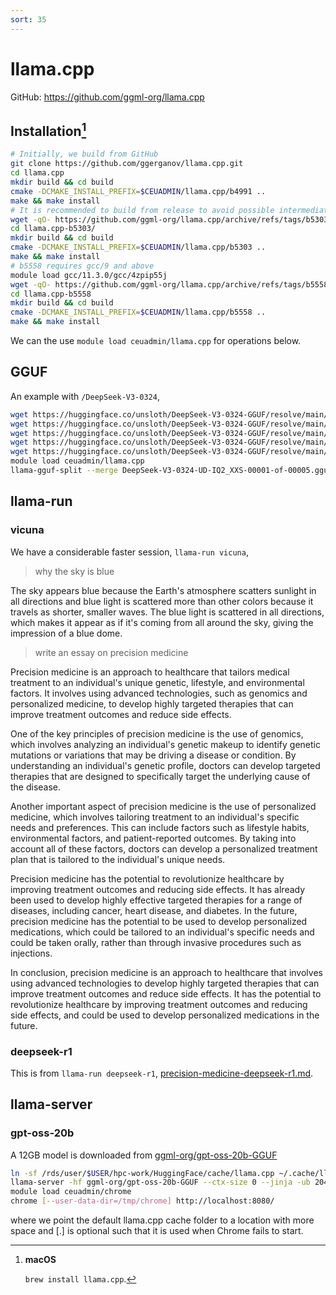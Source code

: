 ```yaml
---
sort: 35
---
```


# llama.cpp

GitHub: <https://github.com/ggml-org/llama.cpp>

## Installation[^macOS]

```bash
# Initially, we build from GitHub
git clone https://github.com/ggerganov/llama.cpp.git
cd llama.cpp
mkdir build && cd build
cmake -DCMAKE_INSTALL_PREFIX=$CEUADMIN/llama.cpp/b4991 ..
make && make install
# It is recommended to build from release to avoid possible intermediate updates
wget -qO- https://github.com/ggml-org/llama.cpp/archive/refs/tags/b5303.tar.gz | tar xvfz -
cd llama.cpp-b5303/
mkdir build && cd build
cmake -DCMAKE_INSTALL_PREFIX=$CEUADMIN/llama.cpp/b5303 ..
make && make install
# b5558 requires gcc/9 and above
module load gcc/11.3.0/gcc/4zpip55j
wget -qO- https://github.com/ggml-org/llama.cpp/archive/refs/tags/b5558.tar.gz | tar xvfz -
cd llama.cpp-b5558
mkdir build && cd build
cmake -DCMAKE_INSTALL_PREFIX=$CEUADMIN/llama.cpp/b5558 ..
make && make install
```

We can the use `module load ceuadmin/llama.cpp` for operations below.

## GGUF

An example with `/DeepSeek-V3-0324`,

```bash
wget https://huggingface.co/unsloth/DeepSeek-V3-0324-GGUF/resolve/main/UD-IQ2_XXS/DeepSeek-V3-0324-UD-IQ2_XXS-00001-of-00005.gguf
wget https://huggingface.co/unsloth/DeepSeek-V3-0324-GGUF/resolve/main/UD-IQ2_XXS/DeepSeek-V3-0324-UD-IQ2_XXS-00002-of-00005.gguf
wget https://huggingface.co/unsloth/DeepSeek-V3-0324-GGUF/resolve/main/UD-IQ2_XXS/DeepSeek-V3-0324-UD-IQ2_XXS-00003-of-00005.gguf
wget https://huggingface.co/unsloth/DeepSeek-V3-0324-GGUF/resolve/main/UD-IQ2_XXS/DeepSeek-V3-0324-UD-IQ2_XXS-00004-of-00005.gguf
wget https://huggingface.co/unsloth/DeepSeek-V3-0324-GGUF/resolve/main/UD-IQ2_XXS/DeepSeek-V3-0324-UD-IQ2_XXS-00005-of-00005.gguf
module load ceuadmin/llama.cpp
llama-gguf-split --merge DeepSeek-V3-0324-UD-IQ2_XXS-00001-of-00005.gguf DeepSeek-V3-0324-UD-IQ2_XXS.gguf
```

## llama-run

### vicuna

We have a considerable faster session, `llama-run vicuna`,

> why the sky is blue

The sky appears blue because the Earth's atmosphere scatters sunlight in all directions and blue light is scattered more than other colors because it travels as shorter, smaller waves. The blue light is scattered in all directions, which makes it appear as if it's coming from all around the sky, giving the impression of a blue dome.

> write an essay on precision medicine

Precision medicine is an approach to healthcare that tailors medical treatment to an individual's unique genetic, lifestyle, and environmental factors. It involves using advanced technologies, such as genomics and personalized medicine, to develop highly targeted therapies that can improve treatment outcomes and reduce side effects.

One of the key principles of precision medicine is the use of genomics, which involves analyzing an individual's genetic makeup to identify genetic mutations or variations that may be driving a disease or condition. By understanding an individual's genetic profile, doctors can develop targeted therapies that are designed to specifically target the underlying cause of the disease.

Another important aspect of precision medicine is the use of personalized medicine, which involves tailoring treatment to an individual's specific needs and preferences. This can include factors such as lifestyle habits, environmental factors, and patient-reported outcomes. By taking into account all of these factors, doctors can develop a personalized treatment plan that is tailored to the individual's unique needs.

Precision medicine has the potential to revolutionize healthcare by improving treatment outcomes and reducing side effects. It has already been used to develop highly effective targeted therapies for a range of diseases, including cancer, heart disease, and diabetes. In the future, precision medicine has the potential to be used to develop personalized medications, which could be tailored to an individual's specific needs and could be taken orally, rather than through invasive procedures such as injections.

In conclusion, precision medicine is an approach to healthcare that involves using advanced technologies to develop highly targeted therapies that can improve treatment outcomes and reduce side effects. It has the potential to revolutionize healthcare by improving treatment outcomes and reducing side effects, and could be used to develop personalized medications in the future.

### deepseek-r1

This is from `llama-run deepseek-r1`, [precision-medicine-deepseek-r1.md](files/precision-medicine-deepseek-r1.md).

## llama-server

### gpt-oss-20b

A 12GB model is downloaded from [ggml-org/gpt-oss-20b-GGUF](https://huggingface.co/ggml-org/gpt-oss-20b-GGUF/)

```bash
ln -sf /rds/user/$USER/hpc-work/HuggingFace/cache/llama.cpp ~/.cache/llama.cpp
llama-server -hf ggml-org/gpt-oss-20b-GGUF --ctx-size 0 --jinja -ub 2048 -b 2048 -ngl 99 -fa
module load ceuadmin/chrome
chrome [--user-data-dir=/tmp/chrome] http://localhost:8080/
```

where we point the default llama.cpp cache folder to a location with more space and [.] is optional such that it is used when Chrome fails to start.

[^macOS]: **macOS**

    `brew install llama.cpp`.

